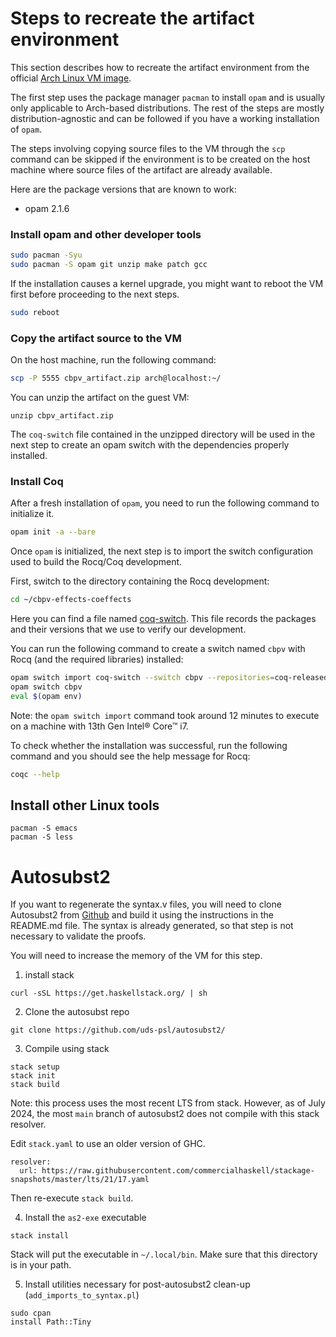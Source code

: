 # Steps to recreate the artifact environment

This section describes how to recreate the artifact environment from
the official [Arch Linux VM image](https://gitlab.archlinux.org/archlinux/arch-boxes/).

The first step uses the package manager `pacman` to install `opam` and is usually only applicable to Arch-based
distributions. The rest of the steps are mostly distribution-agnostic
and can be followed if you have a working installation of `opam`.

The steps involving copying source files to the VM through the
`scp` command can be skipped if the environment is to be created on
the host machine where source files of the artifact are already
available.

Here are the package versions that are known to work:

- opam 2.1.6

### Install opam and other developer tools
```sh
sudo pacman -Syu
sudo pacman -S opam git unzip make patch gcc
```

If the installation causes a kernel upgrade, you might want to reboot
the VM first before proceeding to the next steps.

```sh
sudo reboot
```

### Copy the artifact source to the VM
On the host machine, run the following command:
```sh
scp -P 5555 cbpv_artifact.zip arch@localhost:~/
```

You can unzip the artifact on the guest VM:
```
unzip cbpv_artifact.zip
```

The `coq-switch` file contained in the unzipped directory will be
used in the next step to create an opam switch with the dependencies
properly installed.

### Install Coq

After a fresh installation of `opam`, you need to run the
following command to initialize it.
```sh
opam init -a --bare
```

Once `opam` is initialized, the next step is to import the switch
configuration used to build the Rocq/Coq development.

First, switch to the directory containing the Rocq development:
```sh
cd ~/cbpv-effects-coeffects
```

Here you can find a file named
[coq-switch](coq-switch). This file records the packages and their
versions that we use to verify our development.

You can run the following command to
create a switch named `cbpv` with Rocq (and the required
libraries) installed: 
```sh
opam switch import coq-switch --switch cbpv --repositories=coq-released=https://coq.inria.fr/opam/released,default=https://opam.ocaml.org
opam switch cbpv
eval $(opam env)
```
Note: the `opam switch import` command took around 12 minutes to
execute on a machine with 13th Gen Intel® Core™ i7.

To check whether the installation was successful, run the following
command and you should see the help message for Rocq:
```sh
coqc --help
```

## Install other Linux tools
```
pacman -S emacs
pacman -S less
```

# Autosubst2

If you want to regenerate the syntax.v files, you will need to clone Autosubst2 from [Github](https://github.com/uds-psl/autosubst2/tree/main) and build it using the instructions in the README.md file.
The syntax is already generated, so that step is not necessary to validate the proofs.

You will need to increase the memory of the VM for this step.

1. install stack 

```
curl -sSL https://get.haskellstack.org/ | sh
```

2. Clone the autosubst repo
```
git clone https://github.com/uds-psl/autosubst2/
```

3. Compile using stack

```
stack setup
stack init
stack build
```

Note: this process uses the most recent LTS from stack. However, as of July 2024, the most `main` branch of autosubst2 does not compile with this stack resolver. 

Edit `stack.yaml` to use an older version of GHC.

```
resolver:
  url: https://raw.githubusercontent.com/commercialhaskell/stackage-snapshots/master/lts/21/17.yaml
```

Then re-execute `stack build`.

4. Install the `as2-exe` executable 
```
stack install
```

Stack will put the executable in `~/.local/bin`. Make sure that this directory is in your path.

5. Install utilities necessary for post-autosubst2 clean-up (`add_imports_to_syntax.pl`)

```
sudo cpan
install Path::Tiny
```

